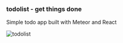 ### todolist - get things done

Simple todo app built with Meteor and React

![todolist](http://i.imgur.com/e7MAnTq.png)